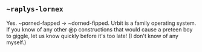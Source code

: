 ## `~raplys-lornex`
Yes. ~porned-fapped -> ~dorned-fipped. Urbit is a family operating system. If you know of any other @p constructions that would cause a preteen boy to giggle, let us know quickly before it's too late! (I don't know of any myself.)